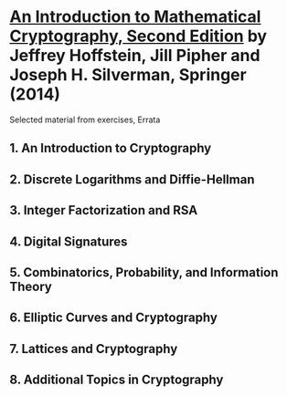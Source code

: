 # [An Introduction to Mathematical Cryptography, Second Edition][homepage] by Jeffrey Hoffstein, Jill Pipher and Joseph H. Silverman, Springer (2014)

Selected material from exercises, Errata

[homepage]: https://www.math.brown.edu/~jhs/MathCryptoHome.html

## 1. An Introduction to Cryptography

## 2. Discrete Logarithms and Diffie-Hellman

## 3. Integer Factorization and RSA

## 4. Digital Signatures

## 5. Combinatorics, Probability, and Information Theory

## 6. Elliptic Curves and Cryptography

## 7. Lattices and Cryptography

## 8. Additional Topics in Cryptography

